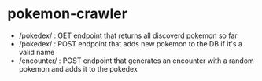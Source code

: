 # pokemon-crawler
 
- /pokedex/ : GET endpoint that returns all discoverd pokemon so far
- /pokedex/<name> : POST endpoint that adds new pokemon to the DB if it's a valid name
- /encounter/ : POST endpoint that generates an encounter with a random pokemon and adds it to the pokedex

